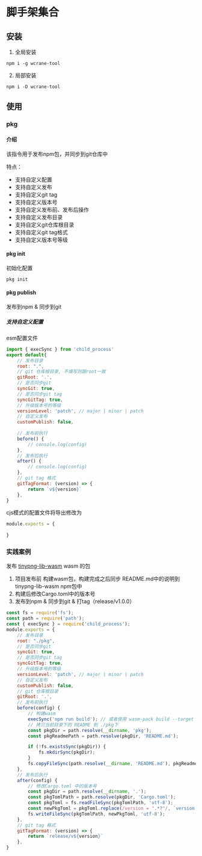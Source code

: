 # 脚手架集合

## 安装
1. 全局安装
```shell
npm i -g wcrane-tool
```
2. 局部安装
```shell
npm i -D wcrane-tool
```

## 使用

### pkg 

#### 介绍
该指令用于发布npm包，并同步到git仓库中

特点：
- 支持自定义配置
- 支持自定义发布
- 支持自定义git tag
- 支持自定义版本号
- 支持自定义发布前、发布后操作
- 支持自定义发布目录
- 支持自定义git仓库根目录
- 支持自定义git tag格式
- 支持自定义版本号等级

#### pkg init
初始化配置
```shell
pkg init
```
#### pkg publish
发布到npm & 同步到git

##### 支持自定义配置

esm配置文件
```js
import { execSync } from 'child_process'
export default{
    // 发布目录
    root: ".",
    // git 仓库根目录, 不填写则跟root一致
    gitRoot: '.',
    // 是否同步git
    syncGit: true,
    // 是否同步git tag
    syncGitTag: true,
    // 升级版本号的等级
    versionLevel: 'patch', // major | minor | patch
    // 自定义发布
    customPublish: false,
    
    // 发布前执行
    before() {
        // console.log(config)
    },
    // 发布后执行
    after() {
        // console.log(config)
    },
    // git tag 格式
    gitTagFormat: (version) => {
        return `v${version}`
    },
}
```

cjs模式的配置文件将导出修改为

```js
module.exports = {
    
}
```

### 实践案例
发布 [tinypng-lib-wasm](https://github.com/viteui/tinypng-lib-wasm/tree/master) wasm 的包
1. 项目发布前 构建wasm包，构建完成之后同步 README.md中的说明到 tinypng-lib-wasm npm包中
2. 构建后修改Cargo.toml中的版本号
3. 发布到npm & 同步到git & 打tag（release/v1.0.0）
```js
const fs = require('fs');
const path = require('path');
const { execSync } = require('child_process');
module.exports = {
    // 发布目录
    root: "./pkg",
    // 是否同步git
    syncGit: true,
    // 是否同步git tag
    syncGitTag: true,
    // 升级版本号的等级
    versionLevel: 'patch', // major | minor | patch
    // 自定义发布
    customPublish: false,
    // git 仓库根目录
    gitRoot: '.',
    // 发布前执行
    before(config) {
        // 构建wasm 
        execSync('npm run build'); // 或者使用 wasm-pack build --target bundler
        // 拷贝当前目录下的 README 到 ./pkg下
        const pkgDir = path.resolve(__dirname, 'pkg');
        const pkgReadmePath = path.resolve(pkgDir, 'README.md');

        if (!fs.existsSync(pkgDir)) {
            fs.mkdirSync(pkgDir);
        }
        fs.copyFileSync(path.resolve(__dirname, 'README.md'), pkgReadmePath);
    },
    // 发布后执行
    after(config) {
        // 修改Cargo.toml 中的版本号
        const pkgDir = path.resolve(__dirname, '.');
        const pkgTomlPath = path.resolve(pkgDir, 'Cargo.toml');
        const pkgToml = fs.readFileSync(pkgTomlPath, 'utf-8');
        const newPkgToml = pkgToml.replace(/version = ".*?"/, `version = "${config.version}"`);
        fs.writeFileSync(pkgTomlPath, newPkgToml, 'utf-8');
    },
    // git tag 格式
    gitTagFormat: (version) => {
        return `release/v${version}`
    },
}

```